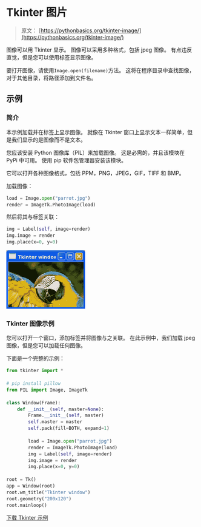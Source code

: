 # Tkinter 图片

> 原文： [https://pythonbasics.org/tkinter-image/](https://pythonbasics.org/tkinter-image/)

图像可以用 Tkinter 显示。 图像可以采用多种格式，包括 jpeg 图像。 有点违反直觉，但是您可以使用标签显示图像。

要打开图像，请使用`Image.open(filename)`方法。 这将在程序目录中查找图像，对于其他目录，将路径添加到文件名。



## 示例

### 简介

本示例加载并在标签上显示图像。 就像在 Tkinter 窗口上显示文本一样简单，但是我们显示的是图像而不是文本。

您应该安装 Python 图像库（PIL）来加载图像。 这是必需的，并且该模块在 PyPi 中可用。 使用 pip 软件包管理器安装该模块。

它可以打开各种图像格式，包括 PPM，PNG，JPEG，GIF，TIFF 和 BMP。

加载图像：

```py
load = Image.open("parrot.jpg")
render = ImageTk.PhotoImage(load)

```

然后将其与标签关联：

```py
img = Label(self, image=render)
img.image = render
img.place(x=0, y=0)

```

![tkinter image](img/b541c855ea24b82e547dfb8a696a4523.jpg)

### Tkinter 图像示例

您可以打开一个窗口，添加标签并将图像与之关联。 在此示例中，我们加载 jpeg 图像，但是您可以加载任何图像。

下面是一个完整的示例：

```py
from tkinter import *

# pip install pillow
from PIL import Image, ImageTk

class Window(Frame):
    def __init__(self, master=None):
        Frame.__init__(self, master)
        self.master = master
        self.pack(fill=BOTH, expand=1)

        load = Image.open("parrot.jpg")
        render = ImageTk.PhotoImage(load)
        img = Label(self, image=render)
        img.image = render
        img.place(x=0, y=0)

root = Tk()
app = Window(root)
root.wm_title("Tkinter window")
root.geometry("200x120")
root.mainloop()

```

[下载 Tkinter 示例](https://gum.co/ErLc)